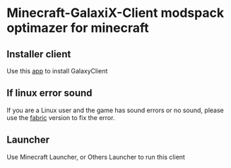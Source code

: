 # Minecraft-GalaxiX-Client modspack optimazer for minecraft

## Installer client
Use this [app](https://github.com/LunarMoonDLCT/GalaxyClientInstaller) to install GalaxyClient

## If linux error sound
If you are a Linux user and the game has sound errors or no sound, please use the [fabric](https://fabricmc.net/) version to fix the error.

## Launcher
Use Minecraft Launcher, or Others Launcher to run this client
